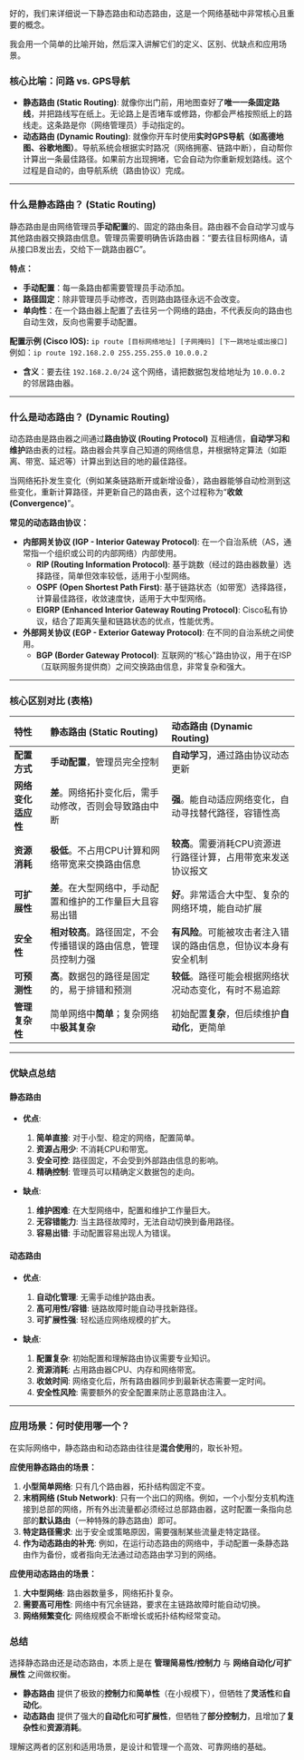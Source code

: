 好的，我们来详细说一下静态路由和动态路由，这是一个网络基础中非常核心且重要的概念。

我会用一个简单的比喻开始，然后深入讲解它们的定义、区别、优缺点和应用场景。

### 核心比喻：问路 vs. GPS导航

*   **静态路由 (Static Routing)**: 就像你出门前，用地图查好了**唯一一条固定路线**，并把路线写在纸上。无论路上是否堵车或修路，你都会严格按照纸上的路线走。这条路是你（网络管理员）手动指定的。
*   **动态路由 (Dynamic Routing)**: 就像你开车时使用**实时GPS导航（如高德地图、谷歌地图）**。导航系统会根据实时路况（网络拥塞、链路中断），自动帮你计算出一条最佳路径。如果前方出现拥堵，它会自动为你重新规划路线。这个过程是自动的，由导航系统（路由协议）完成。

---

### 什么是静态路由？ (Static Routing)

静态路由是由网络管理员**手动配置**的、固定的路由条目。路由器不会自动学习或与其他路由器交换路由信息。管理员需要明确告诉路由器：“要去往目标网络A，请从接口B发出去，交给下一跳路由器C”。

**特点：**
*   **手动配置**：每一条路由都需要管理员手动添加。
*   **路径固定**：除非管理员手动修改，否则路由路径永远不会改变。
*   **单向性**：在一个路由器上配置了去往另一个网络的路由，不代表反向的路由也自动生效，反向也需要手动配置。

**配置示例 (Cisco IOS):**
`ip route [目标网络地址] [子网掩码] [下一跳地址或出接口]`
例如：`ip route 192.168.2.0 255.255.255.0 10.0.0.2`
*   **含义**：要去往 `192.168.2.0/24` 这个网络，请把数据包发给地址为 `10.0.0.2` 的邻居路由器。

---

### 什么是动态路由？ (Dynamic Routing)

动态路由是路由器之间通过**路由协议 (Routing Protocol)** 互相通信，**自动学习和维护**路由表的过程。路由器会共享自己知道的网络信息，并根据特定算法（如距离、带宽、延迟等）计算出到达目的地的最佳路径。

当网络拓扑发生变化（例如某条链路断开或新增设备），路由器能够自动检测到这些变化，重新计算路径，并更新自己的路由表，这个过程称为“**收敛 (Convergence)**”。

**常见的动态路由协议：**
*   **内部网关协议 (IGP - Interior Gateway Protocol)**: 在一个自治系统（AS，通常指一个组织或公司的内部网络）内部使用。
    *   **RIP (Routing Information Protocol)**: 基于跳数（经过的路由器数量）选择路径，简单但效率较低，适用于小型网络。
    *   **OSPF (Open Shortest Path First)**: 基于链路状态（如带宽）选择路径，计算最佳路径，收敛速度快，适用于大中型网络。
    *   **EIGRP (Enhanced Interior Gateway Routing Protocol)**: Cisco私有协议，结合了距离矢量和链路状态的优点，性能优秀。
*   **外部网关协议 (EGP - Exterior Gateway Protocol)**: 在不同的自治系统之间使用。
    *   **BGP (Border Gateway Protocol)**: 互联网的“核心”路由协议，用于在ISP（互联网服务提供商）之间交换路由信息，非常复杂和强大。

---

### 核心区别对比 (表格)

| 特性 | 静态路由 (Static Routing) | 动态路由 (Dynamic Routing) |
| :--- | :--- | :--- |
| **配置方式** | **手动配置**，管理员完全控制 | **自动学习**，通过路由协议动态更新 |
| **网络变化适应性** | **差**。网络拓扑变化后，需手动修改，否则会导致路由中断 | **强**。能自动适应网络变化，自动寻找替代路径，容错性高 |
| **资源消耗** | **极低**。不占用CPU计算和网络带宽来交换路由信息 | **较高**。需要消耗CPU资源进行路径计算，占用带宽来发送协议报文 |
| **可扩展性** | **差**。在大型网络中，手动配置和维护的工作量巨大且容易出错 | **好**。非常适合大中型、复杂的网络环境，能自动扩展 |
| **安全性** | **相对较高**。路径固定，不会传播错误的路由信息，管理员控制力强 | **有风险**。可能被攻击者注入错误的路由信息，但协议本身有安全机制 |
| **可预测性** | **高**。数据包的路径是固定的，易于排错和预测 | **较低**。路径可能会根据网络状况动态变化，有时不易追踪 |
| **管理复杂性** | 简单网络中**简单**；复杂网络中**极其复杂** | 初始配置**复杂**，但后续维护**自动化**，更简单 |

---

### 优缺点总结

#### 静态路由

*   **优点**:
    1.  **简单直接**: 对于小型、稳定的网络，配置简单。
    2.  **资源占用少**: 不消耗CPU和带宽。
    3.  **安全可控**: 路径固定，不会受到外部路由信息的影响。
    4.  **精确控制**: 管理员可以精确定义数据包的走向。

*   **缺点**:
    1.  **维护困难**: 在大型网络中，配置和维护工作量巨大。
    2.  **无容错能力**: 当主路径故障时，无法自动切换到备用路径。
    3.  **容易出错**: 手动配置容易出现人为错误。

#### 动态路由

*   **优点**:
    1.  **自动化管理**: 无需手动维护路由表。
    2.  **高可用性/容错**: 链路故障时能自动寻找新路径。
    3.  **可扩展性强**: 轻松适应网络规模的扩大。

*   **缺点**:
    1.  **配置复杂**: 初始配置和理解路由协议需要专业知识。
    2.  **资源消耗**: 占用路由器CPU、内存和网络带宽。
    3.  **收敛时间**: 网络变化后，所有路由器同步到最新状态需要一定时间。
    4.  **安全性风险**: 需要额外的安全配置来防止恶意路由注入。

---

### 应用场景：何时使用哪一个？

在实际网络中，静态路由和动态路由往往是**混合使用**的，取长补短。

**应使用静态路由的场景：**

1.  **小型简单网络**: 只有几个路由器，拓扑结构固定不变。
2.  **末梢网络 (Stub Network)**: 只有一个出口的网络。例如，一个小型分支机构连接到总部的网络，所有外出流量都必须经过总部路由器，这时配置一条指向总部的**默认路由**（一种特殊的静态路由）即可。
3.  **特定路径需求**: 出于安全或策略原因，需要强制某些流量走特定路径。
4.  **作为动态路由的补充**: 例如，在运行动态路由的网络中，手动配置一条静态路由作为备份，或者指向无法通过动态路由学习到的网络。

**应使用动态路由的场景：**

1.  **大中型网络**: 路由器数量多，网络拓扑复杂。
2.  **需要高可用性**: 网络中有冗余链路，要求在主链路故障时能自动切换。
3.  **网络频繁变化**: 网络规模会不断增长或拓扑结构经常变动。

### 总结

选择静态路由还是动态路由，本质上是在 **管理简易性/控制力** 与 **网络自动化/可扩展性** 之间做权衡。

*   **静态路由** 提供了极致的**控制力**和**简单性**（在小规模下），但牺牲了**灵活性**和**自动化**。
*   **动态路由** 提供了强大的**自动化**和**可扩展性**，但牺牲了**部分控制力**，且增加了**复杂性**和**资源消耗**。

理解这两者的区别和适用场景，是设计和管理一个高效、可靠网络的基础。